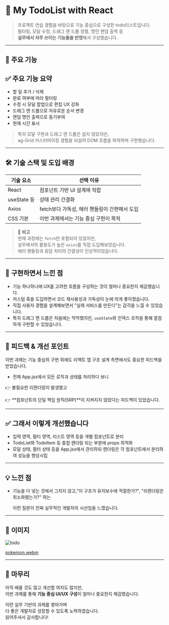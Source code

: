 # 📝 My TodoList with React

> 프로젝트 연습 경험을 바탕으로 기능 중심으로 구성한 todo리스트입니다.  
> 필터링, 모달 수정, 드래그 앤 드롭 정렬, 명언 랜덤 출력 등  
> **실무에서 자주 쓰이는 기능들을 반영**해서 구성했습니다.

---

## 🚀 주요 기능

## ✅ 주요 기능 요약

- 할 일 추가 / 삭제
- 완료 여부에 따라 필터링
- 수정 시 모달 팝업으로 편집 UX 강화
- 드래그 앤 드롭으로 자유로운 순서 변경
- 랜덤 명언 출력으로 동기부여
- 현재 시간 표시

> 특히 모달 구현과 드래그 앤 드롭은 쉽지 않았지만,  
> ag-Grid 커스터마이징 경험을 되살려 DOM 흐름을 파악하며 구현했습니다.

---

## 🛠 기술 스택 및 도입 배경

| 기술 요소     | 선택 이유 |
|--------------|-----------|
| React        | 컴포넌트 기반 UI 설계에 적합 |
| useState 등  | 상태 관리 간결화 |
| Axios        | fetch보다 가독성, 에러 핸들링이 간편해서 도입 |
| CSS 기본     | 이번 과제에서는 기능 중심 구현이 목적 |

> 📌 **비고**  
> 현재 과정에는 `fetch`만 포함되어 있었지만,  
> 실무에서의 활용도가 높은 `axios`를 직접 도입해보았습니다.  
> 에러 핸들링과 응답 처리의 간결성이 인상적이었습니다.

---

## 🧠 구현하면서 느낀 점

- 기능 하나하나에 UX를 고려한 흐름을 구성하는 것이 얼마나 중요한지 체감했습니다.
- 커스텀 훅을 도입하면서 코드 재사용성과 가독성이 눈에 띄게 좋아졌습니다.
- 직접 사용자 경험을 설계해보면서 "실제 서비스를 만든다"는 감각을 느낄 수 있었습니다.
- 특히 드래그 앤 드롭은 처음에는 막막했지만, `useState`와 인덱스 조작을 통해 깔끔하게 구현할 수 있었습니다.

---
## 📌 피드백 & 개선 포인트

이번 과제는 기능 중심의 구현 외에도
리액트 앱 구조 설계 측면에서도 중요한 피드백을 받았습니다.

- 전체 App.jsx에서 모든 로직과 상태를 처리하다 보니
  
👉 불필요한 리렌더링이 발생했고

👉 **컴포넌트의 단일 책임 원칙(SRP)**이 지켜지지 않았다는 피드백이 있었습니다.

---

## ✅ 그래서 이렇게 개선했습니다
- 입력 영역, 필터 영역, 리스트 영역 등을 개별 컴포넌트로 분리
- TodoList와 TodoItem 등 중첩 렌더링 되는 부분에 props 최적화
- 모달 상태, 필터 상태 등을 App.jsx에서 관리하되 렌더링은 각 컴포넌트에서 분리하여 성능을 향상시킴

---

## 💡 느낀 점

- 기능을 다 넣는 것에서 그치지 않고,"이 구조가 유지보수에 적절한가?", "리렌더링은 최소화됐는가?" 하는

  이런 질문이 진짜 실무적인 개발자의 시선임을 느꼈습니다.

---

## 📸 이미지

![todo](https://github.com/user-attachments/assets/5de35da5-ceee-439d-81af-cabdc153b957)

[pokemon.webm](https://github.com/user-attachments/assets/c1e29061-4067-49b4-8e9d-24b09c4fd18a)


---

## 🧭 마무리

아직 배울 것도 많고 개선할 여지도 많지만,  
이번 과제를 통해 **기능 중심 UI/UX 구성**이 얼마나 중요한지 체감했습니다.

이런 실무 기반의 과제를 쌓아가며  
더 좋은 개발자로 성장할 수 있도록 노력하겠습니다.  
읽어주셔서 감사합니다! 
